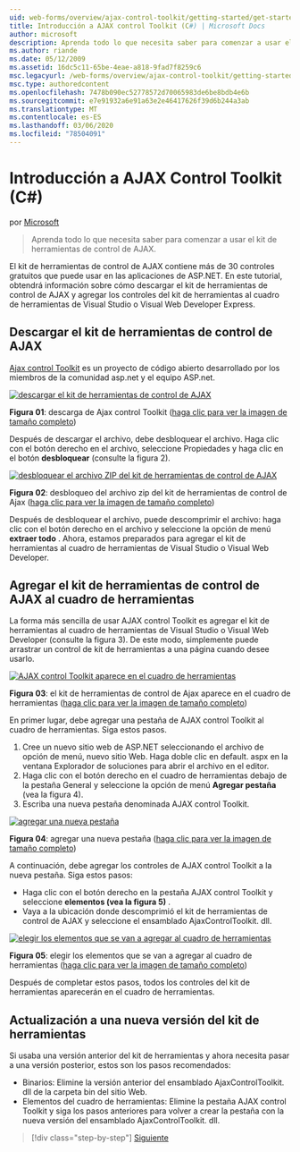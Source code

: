 ```yaml
---
uid: web-forms/overview/ajax-control-toolkit/getting-started/get-started-with-the-ajax-control-toolkit-cs
title: Introducción a AJAX control Toolkit (C#) | Microsoft Docs
author: microsoft
description: Aprenda todo lo que necesita saber para comenzar a usar el kit de herramientas de control de AJAX.
ms.author: riande
ms.date: 05/12/2009
ms.assetid: 16dc5c11-65be-4eae-a818-9fad7f8259c6
msc.legacyurl: /web-forms/overview/ajax-control-toolkit/getting-started/get-started-with-the-ajax-control-toolkit-cs
msc.type: authoredcontent
ms.openlocfilehash: 7478b090ec52778572d70065983de6be8bdb4e6b
ms.sourcegitcommit: e7e91932a6e91a63e2e46417626f39d6b244a3ab
ms.translationtype: MT
ms.contentlocale: es-ES
ms.lasthandoff: 03/06/2020
ms.locfileid: "78504091"
---
```

# <a name="get-started-with-the-ajax-control-toolkit-c"></a>Introducción a AJAX Control Toolkit (C#)

por [Microsoft](https://github.com/microsoft)

> Aprenda todo lo que necesita saber para comenzar a usar el kit de herramientas de control de AJAX.

El kit de herramientas de control de AJAX contiene más de 30 controles gratuitos que puede usar en las aplicaciones de ASP.NET. En este tutorial, obtendrá información sobre cómo descargar el kit de herramientas de control de AJAX y agregar los controles del kit de herramientas al cuadro de herramientas de Visual Studio o Visual Web Developer Express.

## <a name="downloading-the-ajax-control-toolkit"></a>Descargar el kit de herramientas de control de AJAX

[Ajax control Toolkit](http://devexpress.com/act) es un proyecto de código abierto desarrollado por los miembros de la comunidad asp.net y el equipo ASP.net. 

[![descargar el kit de herramientas de control de AJAX](get-started-with-the-ajax-control-toolkit-cs/_static/image1.jpg)](get-started-with-the-ajax-control-toolkit-cs/_static/image1.png)

**Figura 01**: descarga de Ajax control Toolkit ([haga clic para ver la imagen de tamaño completo](get-started-with-the-ajax-control-toolkit-cs/_static/image2.png))

Después de descargar el archivo, debe desbloquear el archivo. Haga clic con el botón derecho en el archivo, seleccione Propiedades y haga clic en el botón **desbloquear** (consulte la figura 2).

[![desbloquear el archivo ZIP del kit de herramientas de control de AJAX](get-started-with-the-ajax-control-toolkit-cs/_static/image2.jpg)](get-started-with-the-ajax-control-toolkit-cs/_static/image3.png)

**Figura 02**: desbloqueo del archivo zip del kit de herramientas de control de Ajax ([haga clic para ver la imagen de tamaño completo](get-started-with-the-ajax-control-toolkit-cs/_static/image4.png))

Después de desbloquear el archivo, puede descomprimir el archivo: haga clic con el botón derecho en el archivo y seleccione la opción de menú **extraer todo** . Ahora, estamos preparados para agregar el kit de herramientas al cuadro de herramientas de Visual Studio o Visual Web Developer.

## <a name="adding-the-ajax-control-toolkit-to-the-toolbox"></a>Agregar el kit de herramientas de control de AJAX al cuadro de herramientas

La forma más sencilla de usar AJAX control Toolkit es agregar el kit de herramientas al cuadro de herramientas de Visual Studio o Visual Web Developer (consulte la figura 3). De este modo, simplemente puede arrastrar un control de kit de herramientas a una página cuando desee usarlo.

[![AJAX control Toolkit aparece en el cuadro de herramientas](get-started-with-the-ajax-control-toolkit-cs/_static/image3.jpg)](get-started-with-the-ajax-control-toolkit-cs/_static/image5.png)

**Figura 03**: el kit de herramientas de control de Ajax aparece en el cuadro de herramientas ([haga clic para ver la imagen de tamaño completo](get-started-with-the-ajax-control-toolkit-cs/_static/image6.png))

En primer lugar, debe agregar una pestaña de AJAX control Toolkit al cuadro de herramientas. Siga estos pasos.

1. Cree un nuevo sitio web de ASP.NET seleccionando el archivo de opción de menú, nuevo sitio Web. Haga doble clic en default. aspx en la ventana Explorador de soluciones para abrir el archivo en el editor.
2. Haga clic con el botón derecho en el cuadro de herramientas debajo de la pestaña General y seleccione la opción de menú **Agregar pestaña** (vea la figura 4).
3. Escriba una nueva pestaña denominada AJAX control Toolkit.

[![agregar una nueva pestaña](get-started-with-the-ajax-control-toolkit-cs/_static/image4.jpg)](get-started-with-the-ajax-control-toolkit-cs/_static/image7.png)

**Figura 04**: agregar una nueva pestaña ([haga clic para ver la imagen de tamaño completo](get-started-with-the-ajax-control-toolkit-cs/_static/image8.png))

A continuación, debe agregar los controles de AJAX control Toolkit a la nueva pestaña. Siga estos pasos:

- Haga clic con el botón derecho en la pestaña AJAX control Toolkit y seleccione **elementos (vea la figura 5)** .
- Vaya a la ubicación donde descomprimió el kit de herramientas de control de AJAX y seleccione el ensamblado AjaxControlToolkit. dll.

[![elegir los elementos que se van a agregar al cuadro de herramientas](get-started-with-the-ajax-control-toolkit-cs/_static/image5.jpg)](get-started-with-the-ajax-control-toolkit-cs/_static/image9.png)

**Figura 05**: elegir los elementos que se van a agregar al cuadro de herramientas ([haga clic para ver la imagen de tamaño completo](get-started-with-the-ajax-control-toolkit-cs/_static/image10.png))

Después de completar estos pasos, todos los controles del kit de herramientas aparecerán en el cuadro de herramientas.

## <a name="upgrading-to-a-new-version-of-the-toolkit"></a>Actualización a una nueva versión del kit de herramientas

Si usaba una versión anterior del kit de herramientas y ahora necesita pasar a una versión posterior, estos son los pasos recomendados:

- Binarios: Elimine la versión anterior del ensamblado AjaxControlToolkit. dll de la carpeta bin del sitio Web.
- Elementos del cuadro de herramientas: Elimine la pestaña AJAX control Toolkit y siga los pasos anteriores para volver a crear la pestaña con la nueva versión del ensamblado AjaxControlToolkit. dll.

> [!div class="step-by-step"]
> [Siguiente](using-ajax-control-toolkit-controls-and-control-extenders-cs.md)
